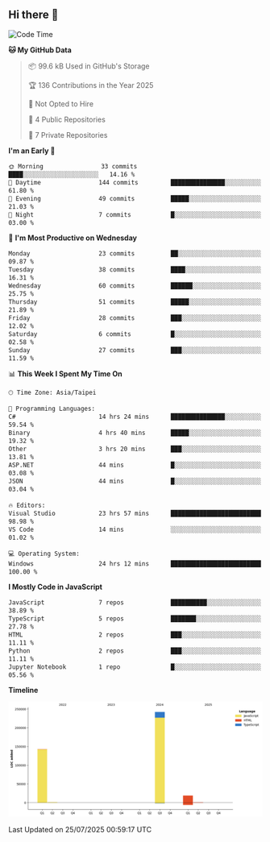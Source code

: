 ## Hi there 👋

<!--
**Latisha19/Latisha19** is a ✨ _special_ ✨ repository because its `README.md` (this file) appears on your GitHub profile.

Here are some ideas to get you started:

- 🔭 I’m currently working on ...
- 🌱 I’m currently learning ...
- 👯 I’m looking to collaborate on ...
- 🤔 I’m looking for help with ...
- 💬 Ask me about ...
- 📫 How to reach me: ...
- 😄 Pronouns: ...
- ⚡ Fun fact: ...
-->

<!--START_SECTION:waka-->
![Code Time](http://img.shields.io/badge/Code%20Time-1%2C718%20hrs%2039%20mins-blue)

**🐱 My GitHub Data** 

> 📦 99.6 kB Used in GitHub's Storage 
 > 
> 🏆 136 Contributions in the Year 2025
 > 
> 🚫 Not Opted to Hire
 > 
> 📜 4 Public Repositories 
 > 
> 🔑 7 Private Repositories 
 > 
**I'm an Early 🐤** 

```text
🌞 Morning                33 commits          ████░░░░░░░░░░░░░░░░░░░░░   14.16 % 
🌆 Daytime                144 commits         ███████████████░░░░░░░░░░   61.80 % 
🌃 Evening                49 commits          █████░░░░░░░░░░░░░░░░░░░░   21.03 % 
🌙 Night                  7 commits           █░░░░░░░░░░░░░░░░░░░░░░░░   03.00 % 
```
📅 **I'm Most Productive on Wednesday** 

```text
Monday                   23 commits          ██░░░░░░░░░░░░░░░░░░░░░░░   09.87 % 
Tuesday                  38 commits          ████░░░░░░░░░░░░░░░░░░░░░   16.31 % 
Wednesday                60 commits          ██████░░░░░░░░░░░░░░░░░░░   25.75 % 
Thursday                 51 commits          █████░░░░░░░░░░░░░░░░░░░░   21.89 % 
Friday                   28 commits          ███░░░░░░░░░░░░░░░░░░░░░░   12.02 % 
Saturday                 6 commits           █░░░░░░░░░░░░░░░░░░░░░░░░   02.58 % 
Sunday                   27 commits          ███░░░░░░░░░░░░░░░░░░░░░░   11.59 % 
```


📊 **This Week I Spent My Time On** 

```text
🕑︎ Time Zone: Asia/Taipei

💬 Programming Languages: 
C#                       14 hrs 24 mins      ███████████████░░░░░░░░░░   59.54 % 
Binary                   4 hrs 40 mins       █████░░░░░░░░░░░░░░░░░░░░   19.32 % 
Other                    3 hrs 20 mins       ███░░░░░░░░░░░░░░░░░░░░░░   13.81 % 
ASP.NET                  44 mins             █░░░░░░░░░░░░░░░░░░░░░░░░   03.08 % 
JSON                     44 mins             █░░░░░░░░░░░░░░░░░░░░░░░░   03.04 % 

🔥 Editors: 
Visual Studio            23 hrs 57 mins      █████████████████████████   98.98 % 
VS Code                  14 mins             ░░░░░░░░░░░░░░░░░░░░░░░░░   01.02 % 

💻 Operating System: 
Windows                  24 hrs 12 mins      █████████████████████████   100.00 % 
```

**I Mostly Code in JavaScript** 

```text
JavaScript               7 repos             ██████████░░░░░░░░░░░░░░░   38.89 % 
TypeScript               5 repos             ███████░░░░░░░░░░░░░░░░░░   27.78 % 
HTML                     2 repos             ███░░░░░░░░░░░░░░░░░░░░░░   11.11 % 
Python                   2 repos             ███░░░░░░░░░░░░░░░░░░░░░░   11.11 % 
Jupyter Notebook         1 repo              █░░░░░░░░░░░░░░░░░░░░░░░░   05.56 % 
```



**Timeline**

![Lines of Code chart](https://raw.githubusercontent.com/Latisha19/Latisha19/main/assets/bar_graph.png)


 Last Updated on 25/07/2025 00:59:17 UTC
<!--END_SECTION:waka-->
